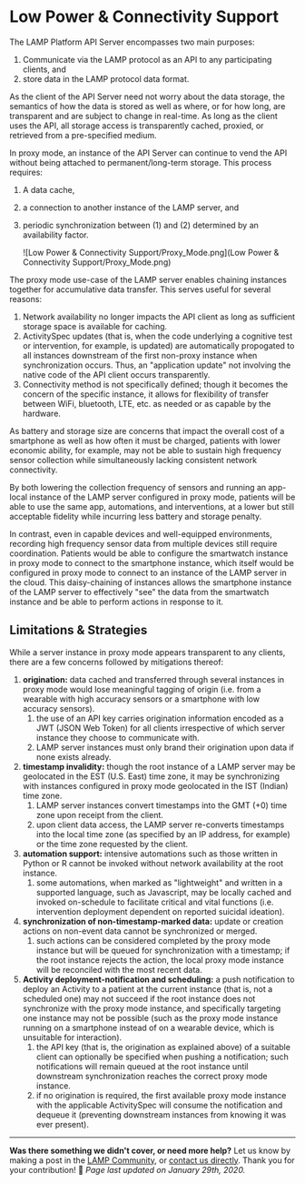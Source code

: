 # Low Power & Connectivity Support

The LAMP Platform API Server encompasses two main purposes:

1. Communicate via the LAMP protocol as an API to any participating clients, and
2. store data in the LAMP protocol data format.

As the client of the API Server need not worry about the data storage, the semantics of how the data is stored as well as where, or for how long, are transparent and are subject to change in real-time. As long as the client uses the API, all storage access is transparently cached, proxied, or retrieved from a pre-specified medium.

In proxy mode, an instance of the API Server can continue to vend the API without being attached to permanent/long-term storage. This process requires:

1. A data cache,
2. a connection to another instance of the LAMP server, and
3. periodic synchronization between (1) and (2) determined by an availability factor.

    ![Low Power & Connectivity Support/Proxy_Mode.png](Low Power & Connectivity Support/Proxy_Mode.png)

The proxy mode use-case of the LAMP server enables chaining instances together for accumulative data transfer. This serves useful for several reasons:

1. Network availability no longer impacts the API client as long as sufficient storage space is available for caching.
2. ActivitySpec updates (that is, when the code underlying a cognitive test or intervention, for example, is updated) are automatically propogated to all instances downstream of the first non-proxy instance when synchronization occurs. Thus, an "application update" not involving the native code of the API client occurs transparently.
3. Connectivity method is not specifically defined; though it becomes the concern of the specific instance, it allows for flexibility of transfer between WiFi, bluetooth, LTE, etc. as needed or as capable by the hardware.

As battery and storage size are concerns that impact the overall cost of a smartphone as well as how often it must be charged, patients with lower economic ability, for example, may not be able to sustain high frequency sensor collection while simultaneously lacking consistent network connectivity.

By both lowering the collection frequency of sensors and running an app-local instance of the LAMP server configured in proxy mode, patients will be able to use the same app, automations, and interventions, at a lower but still acceptable fidelity while incurring less battery and storage penalty.

In contrast, even in capable devices and well-equipped environments, recording high frequency sensor data from multiple devices still require coordination. Patients would be able to configure the smartwatch instance in proxy mode to connect to the smartphone instance, which itself would be configured in proxy mode to connect to an instance of the LAMP server in the cloud. This daisy-chaining of instances allows the smartphone instance of the LAMP server to effectively "see" the data from the smartwatch instance and be able to perform actions in response to it.

## Limitations & Strategies

While a server instance in proxy mode appears transparent to any clients, there are a few concerns followed by mitigations thereof:

1. **origination:** data cached and transferred through several instances in proxy mode would lose meaningful tagging of origin (i.e. from a wearable with high accuracy sensors or a smartphone with low accuracy sensors).
    1. the use of an API key carries origination information encoded as a JWT (JSON Web Token) for all clients irrespective of which server instance they choose to communicate with.
    2. LAMP server instances must only brand their origination upon data if none exists already.
2. **timestamp invalidity:** though the root instance of a LAMP server may be geolocated in the EST (U.S. East) time zone, it may be synchronizing with instances configured in proxy mode geolocated in the IST (Indian) time zone.
    1. LAMP server instances convert timestamps into the GMT (+0) time zone upon receipt from the client.
    2. upon client data access, the LAMP server re-converts timestamps into the local time zone (as specified by an IP address, for example) or the time zone requested by the client.
3. **automation support:** intensive automations such as those written in Python or R cannot be invoked without network availability at the root instance.
    1. some automations, when marked as "lightweight" and written in a supported language, such as Javascript, may be locally cached and invoked on-schedule to facilitate critical and vital functions (i.e. intervention deployment dependent on reported suicidal ideation).
4. **synchronization of non-timestamp-marked data:** update or creation actions on non-event data cannot be synchronized or merged.
    1. such actions can be considered completed by the proxy mode instance but will be queued for synchronization with a timestamp; if the root instance rejects the action, the local proxy mode instance will be reconciled with the most recent data.
5. **Activity deployment-notification and scheduling:** a push notification to deploy an Activity to a patient at the current instance (that is, not a scheduled one) may not succeed if the root instance does not synchronize with the proxy mode instance, and specifically targeting one instance may not be possible (such as the proxy mode instance running on a smartphone instead of on a wearable device, which is unsuitable for interaction).
    1. the API key (that is, the origination as explained above) of a suitable client can optionally be specified when pushing a notification; such notifications will remain queued at the root instance until downstream synchronization reaches the correct proxy mode instance.
    2. if no origination is required, the first available proxy mode instance with the applicable ActivitySpec will consume the notification and dequeue it (preventing downstream instances from knowing it was ever present).

---

**Was there something we didn't cover, or need more help?**
Let us know by making a post in the [LAMP Community](https://community.lamp.digital/), or [contact us directly](mailto:team@digitalpsych.org). Thank you for your contribution! 🌟
*Page last updated on January 29th, 2020.*
